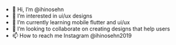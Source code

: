 - 👋 Hi, I’m @ihinosehn
- 👀 I’m interested in ui/ux designs
- 🌱 I’m currently learning mobile flutter and ui/ux
- 💞️ I’m looking to collaborate on creating designs that help users
- 📫 How to reach me Instagram @ihinosehn2019

<!---
ihinosehn/ihinosehn is a data journalist looking into putting more effort in ui/ux designs.
You can click the Preview link to take a look at your changes.
--->
